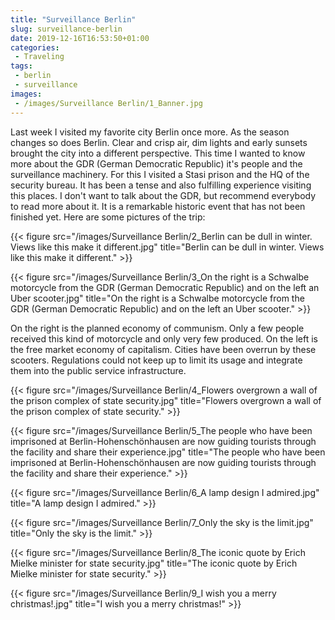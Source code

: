 ```yaml
---
title: "Surveillance Berlin"
slug: surveillance-berlin
date: 2019-12-16T16:53:50+01:00
categories:
 - Traveling
tags:
 - berlin
 - surveillance
images:
 - /images/Surveillance Berlin/1_Banner.jpg
---
```


Last week I visited my favorite city Berlin once more. As the season changes so does Berlin. Clear and crisp air, dim lights and early sunsets brought the city into a different perspective. This time I wanted to know more about the GDR (German Democratic Republic) it's people and the surveillance machinery. For this I visited a Stasi prison and the HQ of the security bureau. It has been a tense and also fulfilling experience visiting this places. I don't want to talk about the GDR, but recommend everybody to read more about it. It is a remarkable historic event that has not been finished yet. Here are some pictures of the trip:
<!--more-->

{{< figure src="/images/Surveillance Berlin/2_Berlin can be dull in winter. Views like this make it different.jpg" title="Berlin can be dull in winter. Views like this make it different." >}}

{{< figure src="/images/Surveillance Berlin/3_On the right is a Schwalbe motorcycle from the GDR (German Democratic Republic) and on the left an Uber scooter.jpg" title="On the right is a Schwalbe motorcycle from the GDR (German Democratic Republic) and on the left an Uber scooter." >}}

On the right is the planned economy of communism. Only a few people received this kind of motorcycle and only very few produced. On the left is the free market economy of capitalism. Cities have been overrun by these scooters. Regulations could not keep up to limit its usage and integrate them into the public service infrastructure.

{{< figure src="/images/Surveillance Berlin/4_Flowers overgrown a wall of the prison complex of state security.jpg" title="Flowers overgrown a wall of the prison complex of state security." >}}

{{< figure src="/images/Surveillance Berlin/5_The people who have been imprisoned at Berlin-Hohenschönhausen are now guiding tourists through the facility and share their experience.jpg" title="The people who have been imprisoned at Berlin-Hohenschönhausen are now guiding tourists through the facility and share their experience." >}}

{{< figure src="/images/Surveillance Berlin/6_A lamp design I admired.jpg" title="A lamp design I admired." >}}

{{< figure src="/images/Surveillance Berlin/7_Only the sky is the limit.jpg" title="Only the sky is the limit." >}}

{{< figure src="/images/Surveillance Berlin/8_The iconic quote by Erich Mielke minister for state security.jpg" title="The iconic quote by Erich Mielke minister for state security." >}}

{{< figure src="/images/Surveillance Berlin/9_I wish you a merry christmas!.jpg" title="I wish you a merry christmas!" >}}
